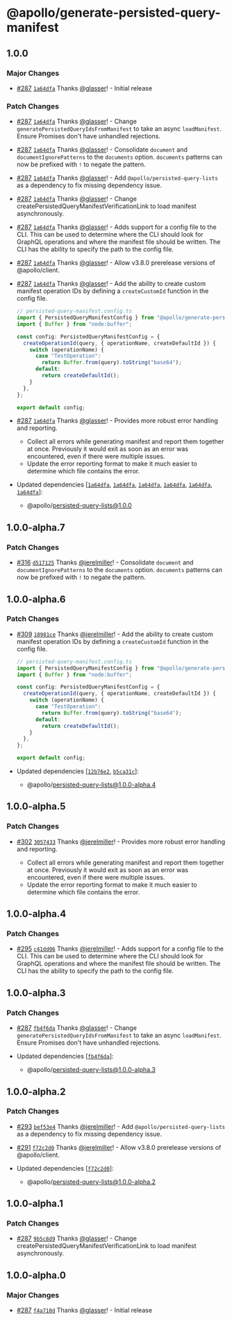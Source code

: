 # @apollo/generate-persisted-query-manifest

## 1.0.0

### Major Changes

- [#287](https://github.com/apollographql/apollo-utils/pull/287) [`1a64dfa`](https://github.com/apollographql/apollo-utils/commit/1a64dfabc47d0d735473aecd23d540cab6737ca8) Thanks [@glasser](https://github.com/glasser)! - Initial release

### Patch Changes

- [#287](https://github.com/apollographql/apollo-utils/pull/287) [`1a64dfa`](https://github.com/apollographql/apollo-utils/commit/1a64dfabc47d0d735473aecd23d540cab6737ca8) Thanks [@glasser](https://github.com/glasser)! - Change `generatePersistedQueryIdsFromManifest` to take an async `loadManifest`. Ensure Promises don't have unhandled rejections.

- [#287](https://github.com/apollographql/apollo-utils/pull/287) [`1a64dfa`](https://github.com/apollographql/apollo-utils/commit/1a64dfabc47d0d735473aecd23d540cab6737ca8) Thanks [@glasser](https://github.com/glasser)! - Consolidate `document` and `documentIgnorePatterns` to the `documents` option. `documents` patterns can now be prefixed with `!` to negate the pattern.

- [#287](https://github.com/apollographql/apollo-utils/pull/287) [`1a64dfa`](https://github.com/apollographql/apollo-utils/commit/1a64dfabc47d0d735473aecd23d540cab6737ca8) Thanks [@glasser](https://github.com/glasser)! - Add `@apollo/persisted-query-lists` as a dependency to fix missing dependency issue.

- [#287](https://github.com/apollographql/apollo-utils/pull/287) [`1a64dfa`](https://github.com/apollographql/apollo-utils/commit/1a64dfabc47d0d735473aecd23d540cab6737ca8) Thanks [@glasser](https://github.com/glasser)! - Change createPersistedQueryManifestVerificationLink to load manifest asynchronously.

- [#287](https://github.com/apollographql/apollo-utils/pull/287) [`1a64dfa`](https://github.com/apollographql/apollo-utils/commit/1a64dfabc47d0d735473aecd23d540cab6737ca8) Thanks [@glasser](https://github.com/glasser)! - Adds support for a config file to the CLI. This can be used to determine where the CLI should look for GraphQL operations and where the manifest file should be written. The CLI has the ability to specify the path to the config file.

- [#287](https://github.com/apollographql/apollo-utils/pull/287) [`1a64dfa`](https://github.com/apollographql/apollo-utils/commit/1a64dfabc47d0d735473aecd23d540cab6737ca8) Thanks [@glasser](https://github.com/glasser)! - Allow v3.8.0 prerelease versions of @apollo/client.

- [#287](https://github.com/apollographql/apollo-utils/pull/287) [`1a64dfa`](https://github.com/apollographql/apollo-utils/commit/1a64dfabc47d0d735473aecd23d540cab6737ca8) Thanks [@glasser](https://github.com/glasser)! - Add the ability to create custom manifest operation IDs by defining a `createCustomId` function in the config file.

  ```ts
  // persisted-query-manifest.config.ts
  import { PersistedQueryManifestConfig } from "@apollo/generate-persisted-query-manifest";
  import { Buffer } from "node:buffer";

  const config: PersistedQueryManifestConfig = {
    createOperationId(query, { operationName, createDefaultId }) {
      switch (operationName) {
        case "TestOperation":
          return Buffer.from(query).toString("base64");
        default:
          return createDefaultId();
      }
    },
  };

  export default config;
  ```

- [#287](https://github.com/apollographql/apollo-utils/pull/287) [`1a64dfa`](https://github.com/apollographql/apollo-utils/commit/1a64dfabc47d0d735473aecd23d540cab6737ca8) Thanks [@glasser](https://github.com/glasser)! - Provides more robust error handling and reporting.

  - Collect all errors while generating manifest and report them together at once. Previously it would exit as soon as an error was encountered, even if there were multiple issues.
  - Update the error reporting format to make it much easier to determine which file contains the error.

- Updated dependencies [[`1a64dfa`](https://github.com/apollographql/apollo-utils/commit/1a64dfabc47d0d735473aecd23d540cab6737ca8), [`1a64dfa`](https://github.com/apollographql/apollo-utils/commit/1a64dfabc47d0d735473aecd23d540cab6737ca8), [`1a64dfa`](https://github.com/apollographql/apollo-utils/commit/1a64dfabc47d0d735473aecd23d540cab6737ca8), [`1a64dfa`](https://github.com/apollographql/apollo-utils/commit/1a64dfabc47d0d735473aecd23d540cab6737ca8), [`1a64dfa`](https://github.com/apollographql/apollo-utils/commit/1a64dfabc47d0d735473aecd23d540cab6737ca8), [`1a64dfa`](https://github.com/apollographql/apollo-utils/commit/1a64dfabc47d0d735473aecd23d540cab6737ca8)]:
  - @apollo/persisted-query-lists@1.0.0

## 1.0.0-alpha.7

### Patch Changes

- [#316](https://github.com/apollographql/apollo-utils/pull/316) [`d517125`](https://github.com/apollographql/apollo-utils/commit/d5171251e1a46863d3449ab13668dab32dedebc9) Thanks [@jerelmiller](https://github.com/jerelmiller)! - Consolidate `document` and `documentIgnorePatterns` to the `documents` option. `documents` patterns can now be prefixed with `!` to negate the pattern.

## 1.0.0-alpha.6

### Patch Changes

- [#309](https://github.com/apollographql/apollo-utils/pull/309) [`18981ce`](https://github.com/apollographql/apollo-utils/commit/18981ce68fa65eb99bd46172f2ce6c055170cd18) Thanks [@jerelmiller](https://github.com/jerelmiller)! - Add the ability to create custom manifest operation IDs by defining a `createCustomId` function in the config file.

  ```ts
  // persisted-query-manifest.config.ts
  import { PersistedQueryManifestConfig } from "@apollo/generate-persisted-query-manifest";
  import { Buffer } from "node:buffer";

  const config: PersistedQueryManifestConfig = {
    createOperationId(query, { operationName, createDefaultId }) {
      switch (operationName) {
        case "TestOperation":
          return Buffer.from(query).toString("base64");
        default:
          return createDefaultId();
      }
    },
  };

  export default config;
  ```

- Updated dependencies [[`12b76e2`](https://github.com/apollographql/apollo-utils/commit/12b76e24fb29bb43540798a142497b37ba4bd016), [`b5ca31c`](https://github.com/apollographql/apollo-utils/commit/b5ca31c18b1689c08be21bed79ea37c81152abed)]:
  - @apollo/persisted-query-lists@1.0.0-alpha.4

## 1.0.0-alpha.5

### Patch Changes

- [#302](https://github.com/apollographql/apollo-utils/pull/302) [`3057433`](https://github.com/apollographql/apollo-utils/commit/30574331ef2ab3215d6c0c0d77aee81f29bafc84) Thanks [@jerelmiller](https://github.com/jerelmiller)! - Provides more robust error handling and reporting.

  - Collect all errors while generating manifest and report them together at once. Previously it would exit as soon as an error was encountered, even if there were multiple issues.
  - Update the error reporting format to make it much easier to determine which file contains the error.

## 1.0.0-alpha.4

### Patch Changes

- [#295](https://github.com/apollographql/apollo-utils/pull/295) [`c41dd06`](https://github.com/apollographql/apollo-utils/commit/c41dd06ccb0d4b89c12a9458e9cb76ccc3cb4150) Thanks [@jerelmiller](https://github.com/jerelmiller)! - Adds support for a config file to the CLI. This can be used to determine where the CLI should look for GraphQL operations and where the manifest file should be written. The CLI has the ability to specify the path to the config file.

## 1.0.0-alpha.3

### Patch Changes

- [#287](https://github.com/apollographql/apollo-utils/pull/287) [`fb4f6da`](https://github.com/apollographql/apollo-utils/commit/fb4f6da57acf48ba6eba90011a42d8a9397f6649) Thanks [@glasser](https://github.com/glasser)! - Change `generatePersistedQueryIdsFromManifest` to take an async `loadManifest`. Ensure Promises don't have unhandled rejections.

- Updated dependencies [[`fb4f6da`](https://github.com/apollographql/apollo-utils/commit/fb4f6da57acf48ba6eba90011a42d8a9397f6649)]:
  - @apollo/persisted-query-lists@1.0.0-alpha.3

## 1.0.0-alpha.2

### Patch Changes

- [#293](https://github.com/apollographql/apollo-utils/pull/293) [`bef53e4`](https://github.com/apollographql/apollo-utils/commit/bef53e4cfc173eefff3b773335002627aaebc35b) Thanks [@jerelmiller](https://github.com/jerelmiller)! - Add `@apollo/persisted-query-lists` as a dependency to fix missing dependency issue.

- [#291](https://github.com/apollographql/apollo-utils/pull/291) [`f72c2d0`](https://github.com/apollographql/apollo-utils/commit/f72c2d08da2e14d477e9c8528d47c2f219554537) Thanks [@jerelmiller](https://github.com/jerelmiller)! - Allow v3.8.0 prerelease versions of @apollo/client.

- Updated dependencies [[`f72c2d0`](https://github.com/apollographql/apollo-utils/commit/f72c2d08da2e14d477e9c8528d47c2f219554537)]:
  - @apollo/persisted-query-lists@1.0.0-alpha.2

## 1.0.0-alpha.1

### Patch Changes

- [#287](https://github.com/apollographql/apollo-utils/pull/287) [`9b5c8d9`](https://github.com/apollographql/apollo-utils/commit/9b5c8d92e3f47b43c32b4b014428c49cc0b38219) Thanks [@glasser](https://github.com/glasser)! - Change createPersistedQueryManifestVerificationLink to load manifest asynchronously.

## 1.0.0-alpha.0

### Major Changes

- [#287](https://github.com/apollographql/apollo-utils/pull/287) [`f4a710d`](https://github.com/apollographql/apollo-utils/commit/f4a710dbe22bf1b579299e1438ac6cb45ec912ab) Thanks [@glasser](https://github.com/glasser)! - Initial release
